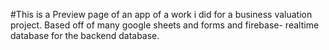 #This is a Preview page of an app of a work i did for a business valuation project.
Based off of many google sheets and forms and firebase- realtime database for the backend database.




